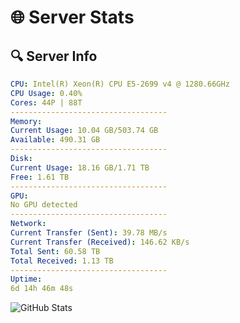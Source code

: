 # 🌐 Server Stats
## 🔍 Server Info
```yaml
CPU: Intel(R) Xeon(R) CPU E5-2699 v4 @ 1280.66GHz
CPU Usage: 0.40%
Cores: 44P | 88T
-----------------------------------
Memory:
Current Usage: 10.04 GB/503.74 GB
Available: 490.31 GB
-----------------------------------
Disk:
Current Usage: 18.16 GB/1.71 TB
Free: 1.61 TB
-----------------------------------
GPU:
No GPU detected
-----------------------------------
Network:
Current Transfer (Sent): 39.78 MB/s
Current Transfer (Received): 146.62 KB/s
Total Sent: 60.58 TB
Total Received: 1.13 TB
-----------------------------------
Uptime:
6d 14h 46m 48s
```
![GitHub Stats](https://img.shields.io/badge/Updated-2025-02-14_13:30:06-blue)